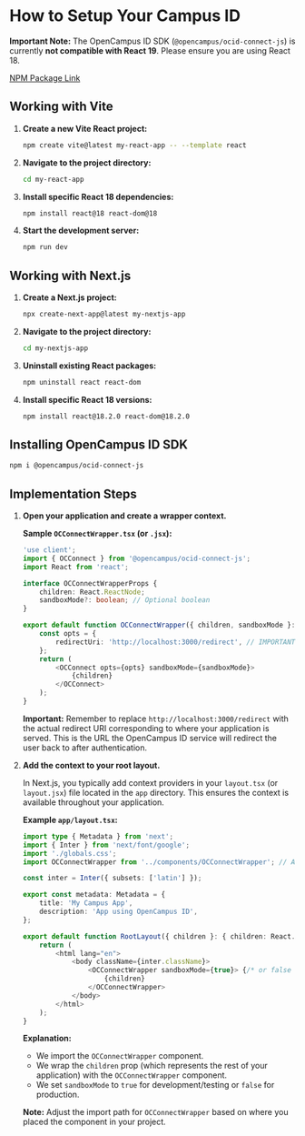 
# How to Setup Your Campus ID

**Important Note:** The OpenCampus ID SDK (`@opencampus/ocid-connect-js`) is currently **not compatible with React 19**. Please ensure you are using React 18.

[NPM Package Link](https://www.npmjs.com/package/@opencampus/ocid-connect-js)

## Working with Vite

1.  **Create a new Vite React project:**

    ```bash
    npm create vite@latest my-react-app -- --template react
    ```

2.  **Navigate to the project directory:**

    ```bash
    cd my-react-app
    ```

3.  **Install specific React 18 dependencies:**

    ```bash
    npm install react@18 react-dom@18
    ```

4.  **Start the development server:**

    ```bash
    npm run dev
    ```

## Working with Next.js

1.  **Create a Next.js project:**

    ```bash
    npx create-next-app@latest my-nextjs-app
    ```

2.  **Navigate to the project directory:**

    ```bash
    cd my-nextjs-app
    ```

3.  **Uninstall existing React packages:**

    ```bash
    npm uninstall react react-dom
    ```

4.  **Install specific React 18 versions:**

    ```bash
    npm install react@18.2.0 react-dom@18.2.0
    ```

## Installing OpenCampus ID SDK

```bash
npm i @opencampus/ocid-connect-js
```

## Implementation Steps

1.  **Open your application and create a wrapper context.**

    **Sample `OCConnectWrapper.tsx` (or `.jsx`):**

    ```typescript
    'use client';
    import { OCConnect } from '@opencampus/ocid-connect-js';
    import React from 'react';

    interface OCConnectWrapperProps {
        children: React.ReactNode;
        sandboxMode?: boolean; // Optional boolean
    }

    export default function OCConnectWrapper({ children, sandboxMode }: OCConnectWrapperProps) {
        const opts = {
            redirectUri: 'http://localhost:3000/redirect', // IMPORTANT: Update this!
        };
        return (
            <OCConnect opts={opts} sandboxMode={sandboxMode}>
                {children}
            </OCConnect>
        );
    }
    ```

    **Important:** Remember to replace `http://localhost:3000/redirect` with the actual redirect URI corresponding to where your application is served. This is the URL the OpenCampus ID service will redirect the user back to after authentication.

2.  **Add the context to your root layout.**

    In Next.js, you typically add context providers in your `layout.tsx` (or `layout.jsx`) file located in the `app` directory. This ensures the context is available throughout your application.

    **Example `app/layout.tsx`:**

    ```typescript
    import type { Metadata } from 'next';
    import { Inter } from 'next/font/google';
    import './globals.css';
    import OCConnectWrapper from '../components/OCConnectWrapper'; // Adjust path as needed

    const inter = Inter({ subsets: ['latin'] });

    export const metadata: Metadata = {
        title: 'My Campus App',
        description: 'App using OpenCampus ID',
    };

    export default function RootLayout({ children }: { children: React.ReactNode }) {
        return (
            <html lang="en">
                <body className={inter.className}>
                    <OCConnectWrapper sandboxMode={true}> {/* or false for production */}
                        {children}
                    </OCConnectWrapper>
                </body>
            </html>
        );
    }
    ```

    **Explanation:**

    * We import the `OCConnectWrapper` component.
    * We wrap the `children` prop (which represents the rest of your application) with the `OCConnectWrapper` component.
    * We set `sandboxMode` to `true` for development/testing or `false` for production.

    **Note:** Adjust the import path for `OCConnectWrapper` based on where you placed the component in your project.

